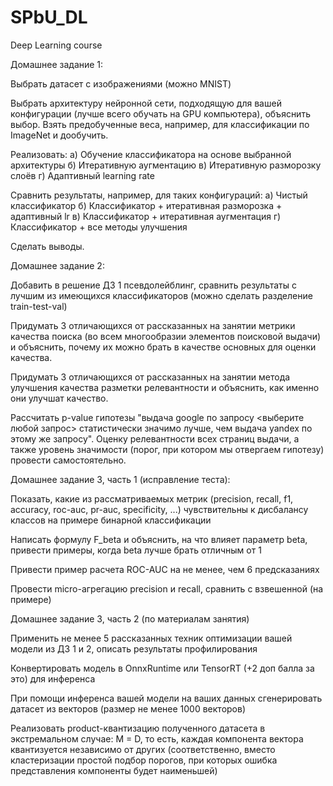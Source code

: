 # SPbU_DL
Deep Learning course

Домашнее задание 1:

Выбрать датасет с изображениями (можно MNIST)
	
Выбрать архитектуру нейронной сети, подходящую для вашей конфигурации (лучше всего обучать на GPU компьютера), объяснить выбор. Взять предобученные веса, например, для классификации по ImageNet и дообучить.
	
Реализовать:
	а) Обучение классификатора на основе выбранной архитектуры
	б) Итеративную аугментацию
	в) Итеративную разморозку слоёв
	г) Адаптивный learning rate
	
Сравнить результаты, например, для таких конфигураций:
	а) Чистый классификатор
	б) Классификатор + итеративная разморозка + адаптивный lr
	в) Классификатор + итеративная аугментация
	г) Классификатор + все методы улучшения
	
Сделать выводы.


Домашнее задание 2:
	
Добавить в решение ДЗ 1 псевдолейблинг, сравнить результаты с лучшим из имеющихся классификаторов (можно сделать разделение train-test-val)
	
Придумать 3 отличающихся от рассказанных на занятии метрики качества поиска (во всем многообразии элементов поисковой выдачи) и объяснить, почему их можно брать в качестве основных для оценки качества. 
	
Придумать 3 отличающихся от рассказанных на занятии метода улучшения качества разметки релевантности и объяснить, как именно они улучшат качество.
	
Рассчитать p-value гипотезы "выдача google по запросу <выберите любой запрос> статистически значимо лучше, чем выдача yandex по этому же запросу". Оценку релевантности всех страниц выдачи, а также уровень значимости (порог, при котором мы отвергаем гипотезу) провести самостоятельно.


Домашнее задание 3, часть 1 (исправление теста):
	
Показать, какие из рассматриваемых метрик (precision, recall, f1, accuracy, roc-auc, pr-auc, specificity, ...) чувствительны к дисбалансу классов на примере бинарной классификации
	
Написать формулу F_beta и объяснить, на что влияет параметр beta, привести примеры, когда beta лучше брать отличным от 1
	
Привести пример расчета ROC-AUC на не менее, чем 6 предсказаниях
	
Провести micro-агрегацию precision и recall, сравнить с взвешенной (на примере)


Домашнее задание 3, часть 2 (по материалам занятия)
	
Применить не менее 5 рассказанных техник оптимизации вашей модели из ДЗ 1 и 2, описать результаты профилирования 
	
Конвертировать модель в OnnxRuntime или TensorRT (+2 доп балла за это) для инференса 
	
При помощи инференса вашей модели на ваших данных сгенерировать датасет из векторов (размер не менее 1000 векторов)
	
Реализовать product-квантизацию полученного датасета в экстремальном случае: M = D, то есть, каждая компонента вектора квантизуется независимо от других (соответственно, вместо кластеризации простой подбор порогов, при которых ошибка представления компоненты будет наименьшей)
